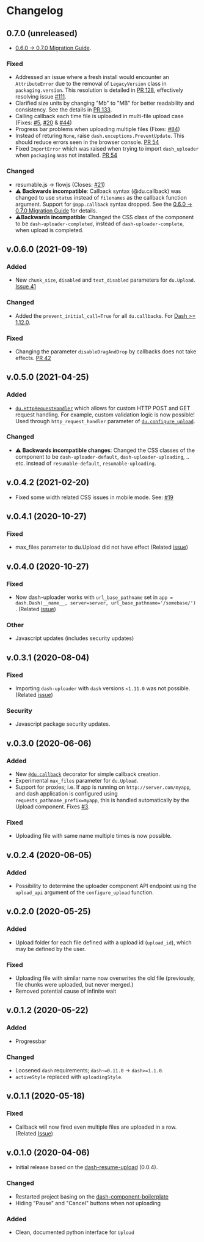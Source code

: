 # Changelog

## 0.7.0 (unreleased)

- [0.6.0 → 0.7.0 Migration Guide](https://github.com/np-8/dash-uploader/wiki/Migration-Guide#060--070).

### Fixed
- Addressed an issue where a fresh install would encounter an `AttributeError` due to the removal of `LegacyVersion` class in `packaging.version`. This resolution is detailed in [PR 128](https://github.com/fohrloop/dash-uploader/pull/128), effectively resolving issue [#111](https://github.com/fohrloop/dash-uploader/issues/111).
- Clarified size units by changing "Mb" to "MB" for better readability and consistency. See the details in [PR 133](https://github.com/fohrloop/dash-uploader/pull/133).
- Calling callback each time file is uploaded in multi-file upload case (Fixes: [#5](https://github.com/np-8/dash-uploader/issues/5), [#20](https://github.com/np-8/dash-uploader/issues/20) & [#44](https://github.com/np-8/dash-uploader/issues/44))
- Progress bar problems when uploading multiple files (Fixes: [#84](https://github.com/np-8/dash-uploader/issues/84))
- Instead of returing `None`, raise `dash.exceptions.PreventUpdate`. This should reduce errors seen in the browser console. [PR 54](https://github.com/np-8/dash-uploader/pull/54)
- Fixed  `ImportError` which was raised when trying to import `dash_uploader` when `packaging` was not installed. [PR 54](https://github.com/np-8/dash-uploader/pull/54)
### Changed 
- resumable.js -> flowjs (Closes: [#21](https://github.com/np-8/dash-uploader/issues/21))
- ⚠️ **Backwards incompatible**: Callback syntax (@du.callback) was changed to use `status` instead of `filenames` as the callback function argument. Support for `@app.callback` syntax dropped. See the [0.6.0 -> 0.7.0 Migration Guide](https://github.com/np-8/dash-uploader/wiki/Migration-Guide#060--070) for details.
- ⚠️**Backwards incompatible**: Changed the CSS class of the component to be `dash-uploader-completed`,  instead of `dash-uploader-complete`, when upload is completed. 

## v.0.6.0 (2021-09-19)
### Added 
- New `chunk_size`, `disabled` and `text_disabled` parameters for `du.Upload`. [Issue 41](https://github.com/np-8/dash-uploader/issues/41)

### Changed 
- Added the `prevent_initial_call=True` for all `du.callback`s. For [Dash >= 1.12.0](https://community.plotly.com/t/dash-v1-12-0-release-pattern-matching-callbacks-fixes-shape-drawing-new-datatable-conditional-formatting-options-prevent-initial-call-and-more/38867).

### Fixed
- Changing the parameter `disableDragAndDrop` by callbacks does not take effects. [PR 42](https://github.com/np-8/dash-uploader/pull/42)

## v.0.5.0 (2021-04-25)
### Added 
- [`du.HttpRequestHandler`](./dash-uploader.md#duhttprequesthandler) which allows for custom HTTP POST and GET request handling. For example, custom validation logic is now possible! Used through `http_request_handler` parameter of [`du.configure_upload`](./dash-uploader.md#duconfigure_upload).
### Changed 
- ⚠️ **Backwards incompatible changes**: Changed the CSS classes of the component to be `dash-uploader-default`, `dash-uploader-uploading`, .. etc. instead of `resumable-default`, `resumable-uploading`. 

## v.0.4.2 (2021-02-20)
- Fixed some width related CSS issues in mobile mode. See: [#19](https://github.com/np-8/dash-uploader/issues/19)
  
## v.0.4.1 (2020-10-27)
### Fixed
- max_files parameter to du.Upload did not have effect (Related [issue](https://github.com/np-8/dash-uploader/issues/12))
  
## v.0.4.0 (2020-10-27)
### Fixed
- Now dash-uploader works with `url_base_pathname` set in `app = dash.Dash(__name__, server=server, url_base_pathname='/somebase/')` . (Related [issue](https://github.com/np-8/dash-uploader/issues/15))
### Other
- Javascript updates (includes security updates)

## v.0.3.1 (2020-08-04)
### Fixed
- Importing `dash-uploader` with `dash` versions `<1.11.0` was not possible. (Related [issue](https://github.com/np-8/dash-uploader/issues/9))
### Security
- Javascript package security updates.
  
## v.0.3.0 (2020-06-06)
### Added 
- New [`@du.callback`](dash-uploader.md#ducallback) decorator for simple callback creation.   
- Experimental `max_files` parameter for `du.Upload`.
- Support for proxies; i.e. If app is running on `http://server.com/myapp`, and dash application is configured using `requests_pathname_prefix=myapp`, this is handled automatically by the Upload component. Fixes [#3](https://github.com/np-8/dash-uploader/issues/3).
### Fixed
- Uploading file with same name multiple times is now possible.
## v.0.2.4 (2020-06-05)
### Added
- Possibility to determine the uploader component API endpoint using the `upload_api` argument of the `configure_upload` function. 
  
## v.0.2.0 (2020-05-25)
### Added
- Upload folder for each file defined with a upload id (`upload_id`), which may be defined by the user.
### Fixed
- Uploading file with similar name now overwrites the old file (previously, file chunks were uploaded, but never merged.)
- Removed potential cause of infinite wait
  
## v.0.1.2 (2020-05-22)
### Added
- Progressbar
### Changed
- Loosened `dash` requirements;  `dash~=0.11.0` -> `dash>=1.1.0`.
- `activeStyle` replaced with `uploadingStyle`.
  
  
## v.0.1.1 (2020-05-18)
### Fixed
- Callback will now fired even multiple files are uploaded in a row. (Related [Issue](https://github.com/np-8/dash-uploader/issues/1))
  
## v.0.1.0 (2020-04-06)
- Initial release based on the [dash-resume-upload](https://github.com/westonkjones/dash-uploader) (0.0.4).

### Changed
- Restarted project basing on the [dash-component-boilerplate](https://github.com/plotly/dash-component-boilerplate)
- Hiding "Pause" and "Cancel" buttons when not uploading
### Added
- Clean, documented python interface for `Upload`
